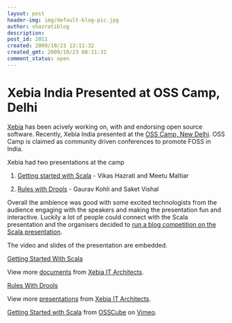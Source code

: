 ```yaml
---
layout: post
header-img: img/default-blog-pic.jpg
author: vhazratiblog
description: 
post_id: 2011
created: 2009/10/23 13:11:32
created_gmt: 2009/10/23 08:11:32
comment_status: open
---
```


# Xebia India Presented at OSS Camp, Delhi

[Xebia][1] has been acively working on, with and endorsing open source software. Recently, Xebia India presented at the [OSS Camp, New Delhi][2]. OSS Camp is claimed as community driven conferences to promote FOSS in India.

Xebia had two presentations at the camp

  1. [Getting started with Scala][3] \- Vikas Hazrati and Meetu Maltiar

  2. [Rules with Drools][4] \- Gaurav Kohli and Saket Vishal

Overall the ambience was good with some excited technologists from the audience engaging with the speakers and making the presentation fun and interactive. Luckily a lot of people could connect with the Scala presentation and the organisers decided to [run a blog competition on the Scala presentation][5].

The video and slides of the presentation are embedded. 

[Getting Started With Scala][6]

View more [documents][7] from [Xebia IT Architects][8].

[Rules With Drools][9]

View more [presentations][7] from [Xebia IT Architects][8].

[Getting Started with Scala][10] from [OSSCube][11] on [Vimeo][12].

   [1]: http://www.xebiaindia.com
   [2]: http://osscamp.in/event/osscamp-delhi-september-2009
   [3]: http://osscamp.in/talk/getting-started-scala
   [4]: http://osscamp.in/talk/rules-drools
   [5]: http://osscamp.in/blog/osscamp-delhi-september-2009-aftermath-blogging-contest
   [6]: http://www.slideshare.net/xebiaindia/getting-started-with-scala (Getting Started With Scala)
   [7]: http://www.slideshare.net/
   [8]: http://www.slideshare.net/xebiaindia
   [9]: http://www.slideshare.net/xebiaindia/rules-with-drools (Rules With Drools)
   [10]: http://vimeo.com/6532611
   [11]: http://vimeo.com/osscube
   [12]: http://vimeo.com